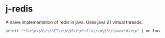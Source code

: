 # j-redis

A naive implementation of redis in java. Uses java 21 virtual threads.

```bash
printf "*3\r\n\$3\r\nSET\r\n\$5\r\nhello\r\n\$5\r\nworld\r\n" | nc localhost 5001
```
